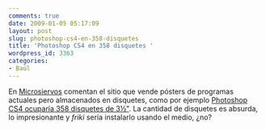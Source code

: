 ```yaml
---
comments: true
date: 2009-01-05 05:17:09
layout: post
slug: photoshop-cs4-en-358-disquetes
title: 'Photoshop CS4 en 358 disquetes '
wordpress_id: 3363
categories:
- Baúl
---
```


En [Microsiervos](http://www.microsiervos.com) comentan el sitio que vende pósters de programas actuales pero almacenados en disquetes, como por ejemplo [Photoshop CS4 ocuparía 358 disquetes de 3½"](http://www.microsiervos.com/archivo/arte-y-diseno/358-disquetes-photoshop-cs4.html). La cantidad de disquetes es absurda, lo impresionante y _friki_ sería instalarlo usando el medio, ¿no?
